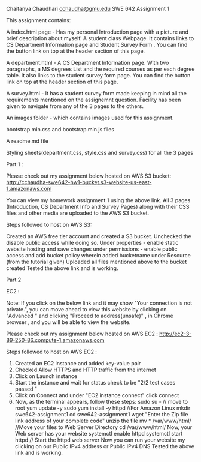 Chaitanya Chaudhari
cchaudha@gmu.edu
SWE 642 Assignment 1

This assignment contains:

A index.html page - Has my personal Introduction page with a picture and brief description about myself. A student class Webpage. It contains links to CS Department Information page and Student Survey Form . You can find the button link on top at the header section of this page.

A department.html - A CS Department Information page. With two paragraphs, a MS degrees List and the required courses as per each degree table. It also links to the student survey form page. You can find the button link on top at the header section of this page.

A survey.html - It has a student survey form made keeping in mind all the requirements mentioned on the assignemnt question. Facility has been given to navigate from any of the 3 pages to the others.

An images folder - which contains images  used for this assignment.

bootstrap.min.css and bootstrap.min.js files

A readme.md file

Styling sheets(department.css, style.css and survey.css) for all the 3 pages 

Part 1 :

Please check out my assignment below hosted on AWS S3 bucket:
http://cchaudha-swe642-hw1-bucket.s3-website-us-east-1.amazonaws.com

You can view my homework assignment 1 using the  above link. All 3 pages (Introduction, CS Department Info and Survey Pages) along with their CSS files and other media are uploaded to the AWS S3 bucket.

Steps followed to host on AWS S3:

Created an AWS free tier account and created a S3 bucket.
Unchecked the disable public access while doing so.
Under properties - enable static website hosting and save changes
under permissions - enable public access and add bucket policy wherein added bucketname under Resource (from the tutorial given)
Uploaded all files mentioned above to the bucket created
Tested the above link and is working.

Part 2 

EC2 :

Note: If you click on the below link and it may show "Your connection is not private.", you can move ahead to view this website  by clicking  on "Advanced " and clicking "Proceed to address(unsafe)" , in Chrome browser , and you will be able to view the website.


Please check out my assignment below hosted on AWS EC2 :
http://ec2-3-89-250-86.compute-1.amazonaws.com

Steps followed to host on AWS EC2 :
1. Created an EC2 instance and added key-value pair 
2. Checked Allow HTTPS and HTTP traffic from the internet
3. Click on Launch instance 
4. Start the instance and wait for status check to be "2/2 test cases passed "
5. Click on Connect and under "EC2 instance connect" click connect 
6. Now, as the terminal appears, follow these steps:
sudo su -          // move to root 
yum update -y 
sudo yum install -y httpd    //For Amazon Linux
mkdir swe642-assignment1 
cd swe642-assignment1
wget "Enter the Zip file link address of your complete code"
unzip the file 
mv * /var/www/html/             //Move your files to Web Server Directory 
cd  /var/www/html/
Now, your Web server has your website 
systemctl enable httpd
systemctl start httpd        // Start the httpd web server 
Now you can run your website my clicking on our Public IPv4 address or Public IPv4 DNS 
Tested the above link and is working.

